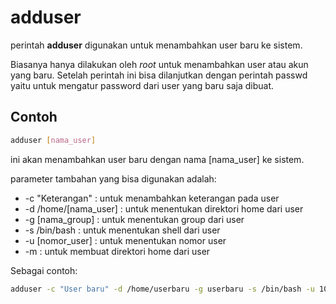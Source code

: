 # adduser

perintah **adduser** digunakan untuk menambahkan user baru ke sistem.

Biasanya hanya dilakukan oleh *root* untuk menambahkan user atau akun yang baru. Setelah perintah ini bisa dilanjutkan dengan perintah passwd yaitu untuk mengatur password dari user yang baru saja dibuat.

## Contoh

```bash
adduser [nama_user]
```

ini akan menambahkan user baru dengan nama [nama_user] ke sistem.

parameter tambahan yang bisa digunakan adalah:

  * -c "Keterangan" : untuk menambahkan keterangan pada user
  * -d /home/[nama_user] : untuk menentukan direktori home dari user
  * -g [nama_group] : untuk menentukan group dari user
  * -s /bin/bash : untuk menentukan shell dari user
  * -u [nomor_user] : untuk menentukan nomor user
  * -m : untuk membuat direktori home dari user

Sebagai contoh:

```bash
adduser -c "User baru" -d /home/userbaru -g userbaru -s /bin/bash -u 1000 -m userbaru
```
